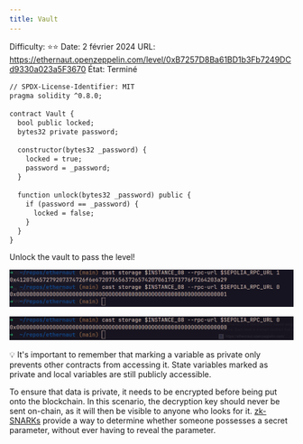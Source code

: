 ```yaml
---
title: Vault
---
```


Difficulty: ⭐⭐
Date: 2 février 2024
URL: https://ethernaut.openzeppelin.com/level/0xB7257D8Ba61BD1b3Fb7249DCd9330a023a5F3670
État: Terminé

```solidity
// SPDX-License-Identifier: MIT
pragma solidity ^0.8.0;

contract Vault {
  bool public locked;
  bytes32 private password;

  constructor(bytes32 _password) {
    locked = true;
    password = _password;
  }

  function unlock(bytes32 _password) public {
    if (password == _password) {
      locked = false;
    }
  }
}
```

Unlock the vault to pass the level!

![Untitled](Vault%207956b6fa741f42a9920cf14ca8f70288/Untitled.png)

![Untitled](Vault%207956b6fa741f42a9920cf14ca8f70288/Untitled%201.png)

<aside>
💡 It's important to remember that marking a variable as private only prevents 
other contracts from accessing it. State variables marked as private and
 local variables are still publicly accessible.

To ensure that data is private, it needs to be encrypted before being
put onto the blockchain. In this scenario, the decryption key should
never be sent on-chain, as it will then be visible to anyone who looks
for it. [zk-SNARKs](https://blog.ethereum.org/2016/12/05/zksnarks-in-a-nutshell/) provide a way to determine whether someone possesses a secret parameter, without ever having to reveal the parameter.

</aside>
